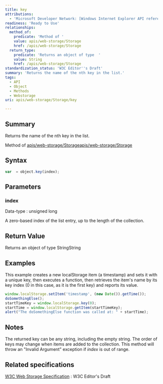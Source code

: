 ```yaml
---
title: key
attributions:
  - 'Microsoft Developer Network: [Windows Internet Explorer API reference Article](http://msdn.microsoft.com/en-us/library/ie/hh828809%28v=vs.85%29.aspx)'
readiness: 'Ready to Use'
relationships:
  method_of:
    predicate: 'Method of '
    value: apis/web-storage/Storage
    href: /apis/web-storage/Storage
  return_type:
    predicate: 'Returns an object of type  '
    value: String
    href: /apis/web-storage/Storage
standardization_status: 'W3C Editor''s Draft'
summary: 'Returns the name of the nth key in the list.'
tags:
  - API
  - Object
  - Methods
  - Webstorage
uri: apis/web-storage/Storage/key

---
```

## <span>Summary</span>

Returns the name of the nth key in the list.

Method of [apis/web-storage/Storage](/apis/web-storage/Storage)[apis/web-storage/Storage](/apis/web-storage/Storage)

## <span>Syntax</span>

``` js
var  = object.key(index);
```

## <span>Parameters</span>

### <span>index</span>

 Data-type
:   unsigned long

 A zero-based index of the list entry, up to the length of the collection.

## <span>Return Value</span>

Returns an object of type StringString

## <span>Examples</span>

This example creates a new localStorage item (a timestamp) and sets it with a unique key, then executes a function, then retrieves the item's name by its key index (0 in this case, as it is the first key) and reports its value.

``` js
window.localStorage.setItem('timestamp', (new Date()).getTime());
doSomethingElse();
startTimeKey = window.localStorage.key(0);
startTime = window.localStorage.getItem(startTimeKey);
alert("The doSomethingElse function was called at: " + startTime);
```

## <span>Notes</span>

The returned key can be any string, including the empty string. The order of keys may change when items are added to the collection. This method will throw an "Invalid Argument" exception if *index* is out of range.

## <span>Related specifications</span>

[W3C Web Storage Specification](http://dev.w3.org/html5/webstorage)
:   W3C Editor's Draft
